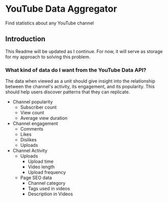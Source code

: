 # YouTube Data Aggregator
Find statistics about any YouTube channel

## Introduction
This Readme will be updated as I continue. For now, it will serve as storage for my approach to solving this problem. 

### What kind of data do I want from the YouTube Data API?
The data when viewed as a unit should give insight into the relationship between the channel's activity, its engagement, and its popularity. This should help users discover patterns that they can replicate. 
- Channel popularity
    - Subscriber count
    - View count
    - Average view duration
- Channel engagement
    - Comments
    - Likes
    - Dislikes
    - Uploads
- Channel Activity
    - Uploads
        - Upload time
        - Video length
        - Upload frequency
    - Page SEO data
        - Channel category
        - Tags used in videos
        - Description in Videos
     

  
      
